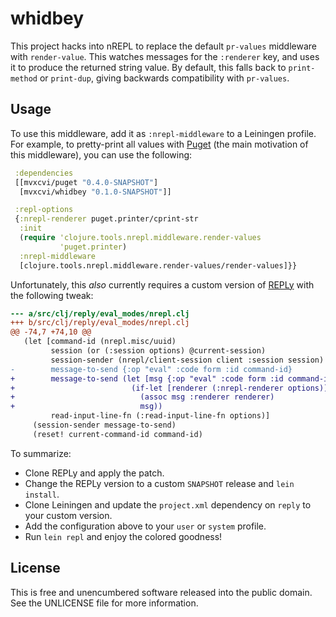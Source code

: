 whidbey
=======

This project hacks into nREPL to replace the default `pr-values` middleware
with `render-value`. This watches messages for the `:renderer` key, and uses it
to produce the returned string value. By default, this falls back to
`print-method` or `print-dup`, giving backwards compatibility with `pr-values`.

## Usage

To use this middleware, add it as `:nrepl-middleware` to a Leiningen profile.
For example, to pretty-print all values with
[Puget](https://github.com/greglook/puget) (the main motivation of this
middleware), you can use the following:

```clojure
 :dependencies
 [[mvxcvi/puget "0.4.0-SNAPSHOT"]
  [mvxcvi/whidbey "0.1.0-SNAPSHOT"]]

 :repl-options
 {:nrepl-renderer puget.printer/cprint-str
  :init
  (require 'clojure.tools.nrepl.middleware.render-values
           'puget.printer)
  :nrepl-middleware
  [clojure.tools.nrepl.middleware.render-values/render-values]}}
```

Unfortunately, this _also_ currently requires a custom version of
[REPLy](https://github.com/trptcolin/reply) with the following tweak:

```diff
--- a/src/clj/reply/eval_modes/nrepl.clj
+++ b/src/clj/reply/eval_modes/nrepl.clj
@@ -74,7 +74,10 @@
   (let [command-id (nrepl.misc/uuid)
         session (or (:session options) @current-session)
         session-sender (nrepl/client-session client :session session)
-        message-to-send {:op "eval" :code form :id command-id}
+        message-to-send (let [msg {:op "eval" :code form :id command-id}]
+                          (if-let [renderer (:nrepl-renderer options)]
+                            (assoc msg :renderer renderer)
+                            msg))
         read-input-line-fn (:read-input-line-fn options)]
     (session-sender message-to-send)
     (reset! current-command-id command-id)
```

To summarize:
- Clone REPLy and apply the patch.
- Change the REPLy version to a custom `SNAPSHOT` release and `lein install`.
- Clone Leiningen and update the `project.xml` dependency on `reply` to your
  custom version.
- Add the configuration above to your `user` or `system` profile.
- Run `lein repl` and enjoy the colored goodness!

## License

This is free and unencumbered software released into the public domain.
See the UNLICENSE file for more information.
